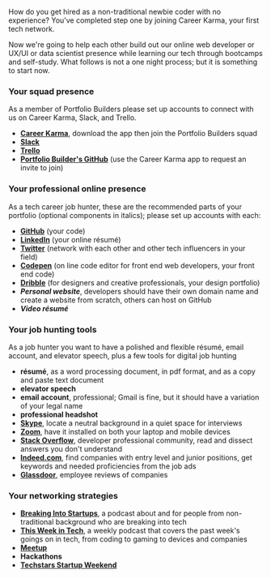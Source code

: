 How do you get hired as a non-traditional newbie coder with no experience? You've completed step one by joining Career Karma, your first tech network.  

Now we're going to help each other build out our online web developer or UX/UI or data scientist presence while learning our tech through bootcamps and self-study. What follows is not a one night process; but it is something to start now.  

### Your squad presence

As a member of Portfolio Builders please set up accounts to connect with us on Career Karma, Slack, and Trello.  

* __[Career Karma](https://careerkarma.com/)__, download the app then join the Portfolio Builders squad
* __[Slack](https://theportfoliosquad.slack.com)__
* __[Trello](https://trello.com/b/IBqcC9G5/portfolio-builders)__
* __[Portfolio Builder's GitHub](https://github.com/portfolio-builders)__ (use the Career Karma app to request an invite to join)

### Your professional online presence

As a tech career job hunter, these are the recommended parts of your portfolio (optional components in italics); please set up accounts with each:

* __[GitHub](https://github.com/)__ (your code)
* __[LinkedIn](https://www.linkedin.com/)__ (your online résumé)
* __[Twitter](https://twitter.com/)__ (network with each other and other tech influencers in your field)
* __[Codepen](https://codepen.io/)__ (on line code editor for front end web developers, your front end code)
* __[Dribble](https://dribbble.com/)__ (for designers and creative professionals, your design portfolio)
* ___Personal website___, developers should have their own domain name and create a website from scratch, others can host on GitHub
* ___Video résumé___

### Your job hunting tools

As a job hunter you want to have a polished and flexible résumé, email account, and elevator speech, plus a few tools for digital job hunting
* __résumé__, as a word processing document, in pdf format, and as a copy and paste text document
* __elevator speech__
* __email account__, professional; Gmail is fine, but it should have a variation of your legal name
* __professional headshot__
* __[Skype](https://www.skype.com/en/)__, locate a neutral background in a quiet space for interviews
* __[Zoom](https://zoom.us/)__, have it installed on both your laptop and mobile devices
* __[Stack Overflow](https://stackoverflow.com/)__, developer professional community, read and dissect answers you don't understand
* __[Indeed.com](https://www.indeed.com/)__, find companies with entry level and junior positions, get keywords and needed proficiencies from the job ads
* __[Glassdoor](https://www.glassdoor.com/Salaries/index.htm)__, employee reviews of companies

### Your networking strategies

* __[Breaking Into Startups](https://breakingintostartups.com/)__, a podcast about and for people from non-traditional background who are breaking into tech
* __[This Week in Tech](https://twit.tv/shows/this-week-in-tech)__, a weekly podcast that covers the past week's goings on in tech, from coding to gaming to devices and companies
* __[Meetup](https://www.meetup.com/)__
* __Hackathons__
* __[Techstars Startup Weekend](https://startupweekend.org/)__


